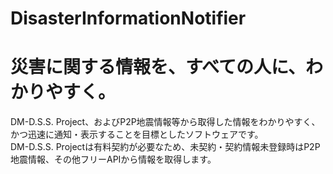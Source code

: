 # DisasterInformationNotifier

# 災害に関する情報を、すべての人に、わかりやすく。
DM-D.S.S. Project、およびP2P地震情報等から取得した情報をわかりやすく、かつ迅速に通知・表示することを目標としたソフトウェアです。  
DM-D.S.S. Projectは有料契約が必要なため、未契約・契約情報未登録時はP2P地震情報、その他フリーAPIから情報を取得します。
